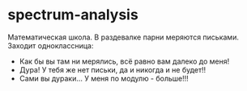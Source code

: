 # spectrum-analysis
Математическая школа. В раздевалке парни меряются письками. Заходит одноклассница:
- Как бы вы там ни мерялись, всё равно вам далеко до меня!
- Дура! У тебя же нет письки, да и никогда и не будет!!
- Сами вы дураки... У меня по модулю - больше!!!